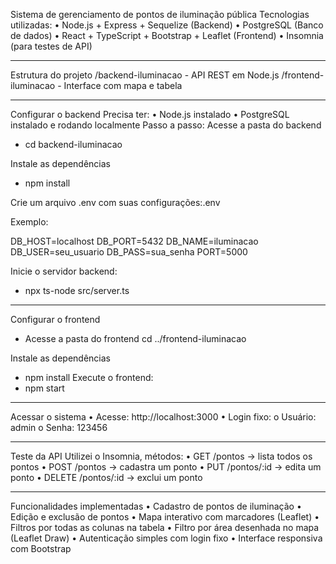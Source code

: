 Sistema de gerenciamento de pontos de iluminação pública
Tecnologias utilizadas:
•	Node.js + Express + Sequelize (Backend)
•	PostgreSQL (Banco de dados)
•	React + TypeScript + Bootstrap + Leaflet (Frontend)
•	Insomnia (para testes de API)
________________________________________
Estrutura do projeto
/backend-iluminacao - API REST em Node.js
/frontend-iluminacao - Interface com mapa e tabela
________________________________________
Configurar o backend
Precisa ter:
•	Node.js instalado
•	PostgreSQL instalado e rodando localmente
Passo a passo:
Acesse a pasta do backend
- cd backend-iluminacao

Instale as dependências
- npm install

Crie um arquivo .env com suas configurações:.env 

Exemplo:

DB_HOST=localhost
DB_PORT=5432
DB_NAME=iluminacao
DB_USER=seu_usuario
DB_PASS=sua_senha
PORT=5000

Inicie o servidor backend:
- npx ts-node src/server.ts
________________________________________
Configurar o frontend
- Acesse a pasta do frontend
cd ../frontend-iluminacao

Instale as dependências
-	npm install
Execute o frontend:
-	npm start
________________________________________
Acessar o sistema
•	Acesse: http://localhost:3000
•	Login fixo:
o	Usuário: admin
o	Senha: 123456
________________________________________
Teste da API 
Utilizei o Insomnia, métodos:
•	GET /pontos → lista todos os pontos
•	POST /pontos → cadastra um ponto
•	PUT /pontos/:id → edita um ponto
•	DELETE /pontos/:id → exclui um ponto
________________________________________
Funcionalidades implementadas
•	 Cadastro de pontos de iluminação
•	 Edição e exclusão de pontos
•	 Mapa interativo com marcadores (Leaflet)
•	 Filtros por todas as colunas na tabela
•	 Filtro por área desenhada no mapa (Leaflet Draw)
•	 Autenticação simples com login fixo
•	 Interface responsiva com Bootstrap

